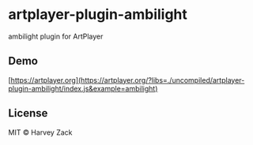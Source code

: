 # artplayer-plugin-ambilight

ambilight plugin for ArtPlayer

## Demo

[https://artplayer.org](https://artplayer.org/?libs=./uncompiled/artplayer-plugin-ambilight/index.js&example=ambilight)

## License

MIT © Harvey Zack
